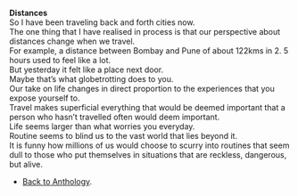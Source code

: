**Distances**  
So I have been traveling back and forth cities now.  
The one thing that I have realised in process is that our perspective about distances change when we travel.  
For example, a distance between Bombay and Pune of about 122kms in 2.  5 hours used to feel like a lot.  
But yesterday it felt like a place next door.  
Maybe that’s what globetrotting does to you.  
Our take on life changes in direct proportion to the experiences that you expose yourself to.  
Travel makes superficial everything that would be deemed important that a person who hasn’t travelled often would deem important.  
Life seems larger than what worries you everyday.  
Routine seems to blind us to the vast world that lies beyond it.  
It is funny how millions of us would choose to scurry into routines that seem dull to those who put themselves in situations that are reckless, dangerous, but alive.  

- <a href="https://kushalsamant.github.io/anthology.html">Back to Anthology</a>.  